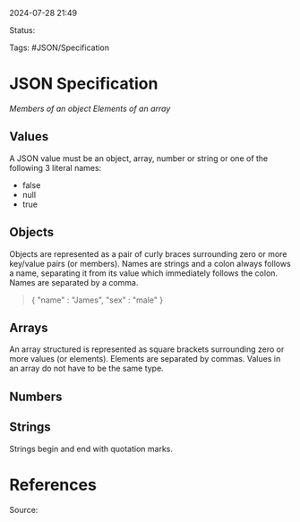 2024-07-28 21:49

Status:

Tags: #JSON/Specification 

# JSON Specification

*Members of an object*
*Elements of an array*


## Values
A JSON value must be an object, array, number or string or one of the following 3 literal names:
- false
- null
- true

## Objects
Objects are represented as a pair of curly braces surrounding zero or more key/value pairs (or members). Names are strings and a colon always follows a name, separating it from its value which immediately follows the colon. Names are separated by a comma.

>{
>  "name" : "James",
>  "sex"  : "male"
>}

## Arrays
An array structured is represented as square brackets surrounding zero or more values (or elements). Elements are separated by commas. Values in an array do not have to be the same type.

## Numbers

## Strings
Strings begin and end with quotation marks. 

# References
Source: 